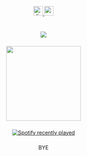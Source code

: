 <div align="center">
  <a href="https://discord.gg/v4dSjwgAbK" target="_blank">
    <img src="https://img.shields.io/static/v1?message=Discord&logo=discord&label=&color=7289D5&logoColor=white&labelColor=&style=for-the-badge" height="25" alt="discord logo"  />
  </a>
  <a href="https://www.youtube.com/@g4bidev" target="_blank">
    <img src="https://img.shields.io/static/v1?message=Youtube&logo=youtube&label=&color=FF0000&logoColor=white&labelColor=&style=for-the-badge" height="25" alt="youtube logo"  />
  </a>
</div>

###

<br clear="both">

<div align="center">
  <img src="https://visitor-badge.laobi.icu/badge?page_id=silentgabi.silentgabi&right_color=darkred&left_text=views"  />
</div>

###

<div align="center">
  <img height="200" src="https://i.pinimg.com/736x/10/1d/8d/101d8d81d6feed550805ef940cc50ec3.jpg"  />
</div>

###

<div align="center">
  <a href="https://open.spotify.com/user/31qu4trypktcuxenxua5p5wpvjj4">
    <img src="https://spotify-recently-played-readme.vercel.app/api?user=31qu4trypktcuxenxua5p5wpvjj4&count=5&unique=true" alt="Spotify recently played"  />
  </a>
</div>

###

<p align="center">BYE</p>

###
